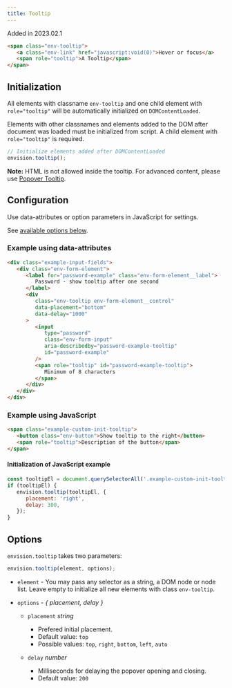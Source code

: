 ```yaml
---
title: Tooltip
---
```


<span class="env-badge env-badge--info">Added in 2023.02.1</span>

```html
<span class="env-tooltip">
   <a class="env-link" href="javascript:void(0)">Hover or focus</a>
   <span role="tooltip">A Tooltip</span>
</span>
```

## Initialization

All elements with classname `env-tooltip` and one child element with `role="tooltip"`
will be automatically initialized on `DOMContentLoaded`.

Elements with other classnames and elements added to the DOM after document was loaded must be initialized from script.
A child element with `role="tooltip"` is required.

```javascript
// Initialize elements added after DOMContentLoaded
envision.tooltip();
```

**Note:** HTML is not allowed inside the tooltip. For advanced content, please use [Popover Tooltip](/components/popover/#tooltip).

## Configuration

Use data-attributes or option parameters in JavaScript for settings.

See [available options below](#options).

### Example using data-attributes

```html
<div class="example-input-fields">
   <div class="env-form-element">
      <label for="password-example" class="env-form-element__label">
         Password - show tooltip after one second
      </label>
      <div
         class="env-tooltip env-form-element__control"
         data-placement="bottom"
         data-delay="1000"
      >
         <input
            type="password"
            class="env-form-input"
            aria-describedby="password-example-tooltip"
            id="password-example"
         />
         <span role="tooltip" id="password-example-tooltip">
            Minimum of 8 characters
         </span>
      </div>
   </div>
</div>
```

### Example using JavaScript

```html
<span class="example-custom-init-tooltip">
   <button class="env-button">Show tooltip to the right</button>
   <span role="tooltip">Description of the button</span>
</span>
```

#### Initialization of JavaScript example

```javascript
const tooltipEl = document.querySelectorAll('.example-custom-init-tooltip');
if (tooltipEl) {
   envision.tooltip(tooltipEl, {
      placement: 'right',
      delay: 300,
   });
}
```

## Options <span id="options" class="offset-anchor"></span>

`envision.tooltip` takes two parameters:

```javascript
envision.tooltip(element, options);
```

-  `element` - You may pass any selector as a string, a DOM node or node list. Leave empty to initialize all new elements with class `env-tooltip`.

-  `options` - _{ placement, delay }_

   -  `placement` _string_

      -  Prefered initial placement.
      -  Default value: `top`
      -  Possible values: `top`, `right`, `bottom`, `left`, `auto`

   -  `delay` _number_

      -  Milliseconds for delaying the popover opening and closing.
      -  Default value: `200`
